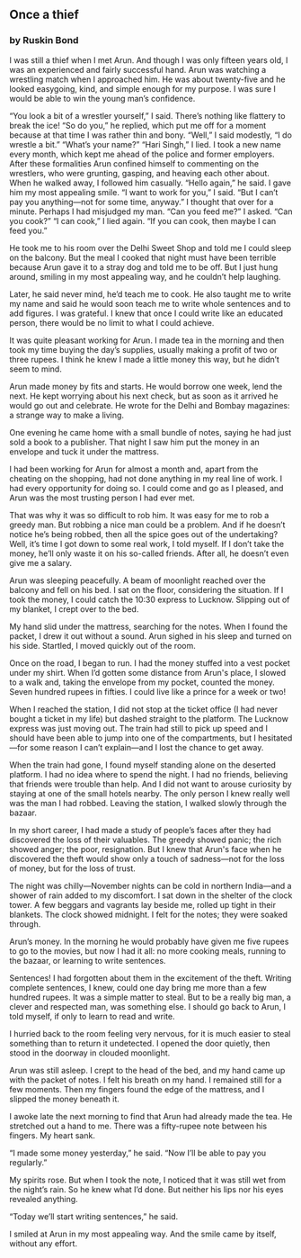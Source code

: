 ## Once a thief
### by Ruskin Bond

I was still a thief when I met Arun. And though I was only fifteen years old, 
I was an experienced and fairly successful hand. Arun was watching a 
wrestling match when I approached him. He was about twenty-five and he 
looked easygoing, kind, and simple enough for my purpose. I was sure I 
would be able to win the young man’s confidence.

“You look a bit of a wrestler yourself,” I said. There’s nothing like flattery to 
break the ice!
“So do you,” he replied, which put me off for a moment because at that time 
I was rather thin and bony.
“Well,” I said modestly, “I do wrestle a bit.”
“What’s your name?”
“Hari Singh,” I lied. I took a new name every month, which kept me ahead 
of the police and former employers.
After these formalities Arun confined himself to commenting on the 
wrestlers, who were grunting, gasping, and heaving each other about. 
When he walked away, I followed him casually.
“Hello again,” he said.
I gave him my most appealing smile. “I want to work for you,” I said.
“But I can’t pay you anything—not for some time, anyway.”
I thought that over for a minute. Perhaps I had misjudged my man.
“Can you feed me?” I asked.
“Can you cook?”
“I can cook,” I lied again.
“If you can cook, then maybe I can feed you.”

He took me to his room over the Delhi Sweet Shop and told me I could 
sleep on the balcony. But the meal I cooked that night must have been 
terrible because Arun gave it to a stray dog and told me to be off. But I just 
hung around, smiling in my most appealing way, and he couldn’t help 
laughing.

Later, he said never mind, he’d teach me to cook. He also taught me to 
write my name and said he would soon teach me to write whole sentences 
and to add figures. I was grateful. I knew that once I could write like an 
educated person, there would be no limit to what I could achieve.

It was quite pleasant working for Arun. I made tea in the morning and then 
took my time buying the day’s supplies, usually making a profit of two or 
three rupees. I think he knew I made a little money this way, but he didn’t 
seem to mind.

Arun made money by fits and starts. He would borrow one week, lend the 
next. He kept worrying about his next check, but as soon as it arrived he 
would go out and celebrate. He wrote for the Delhi and Bombay 
magazines: a strange way to make a living.

One evening he came home with a small bundle of notes, saying he had 
just sold a book to a publisher. That night I saw him put the money in an 
envelope and tuck it under the mattress.

I had been working for Arun for almost a month and, apart from the 
cheating on the shopping, had not done anything in my real line of work. I 
had every opportunity for doing so. I could come and go as I pleased, and 
Arun was the most trusting person I had ever met.

That was why it was so difficult to rob him. It was easy for me to rob a 
greedy man. But robbing a nice man could be a problem. And if he doesn’t 
notice he’s being robbed, then all the spice goes out of the undertaking?
Well, it’s time I got down to some real work, I told myself. If I don’t take the 
money, he’ll only waste it on his so-called friends. After all, he doesn’t even 
give me a salary.

Arun was sleeping peacefully. A beam of moonlight reached over the 
balcony and fell on his bed. I sat on the floor, considering the situation. If I 
took the money, I could catch the 10:30 express to Lucknow. Slipping out 
of my blanket, I crept over to the bed.

My hand slid under the mattress, searching for the notes. When I found the 
packet, I drew it out without a sound. Arun sighed in his sleep and turned 
on his side. Startled, I moved quickly out of the room.

Once on the road, I began to run. I had the money stuffed into a vest 
pocket under my shirt. When I’d gotten some distance from Arun's place, I 
slowed to a walk and, taking the envelope from my pocket, counted the 
money. Seven hundred rupees in fifties. I could live like a prince for a 
week or two!

When I reached the station, I did not stop at the ticket office (I had never 
bought a ticket in my life) but dashed straight to the platform. The Lucknow express was just moving out. The train had still to pick up speed and I should have been able to jump into one of the compartments, but I 
hesitated—for some reason I can’t explain—and I lost the chance to get 
away.

When the train had gone, I found myself standing alone on the deserted 
platform. I had no idea where to spend the night. I had no friends, 
believing that friends were trouble than help. And I did not want to arouse 
curiosity by staying at one of the small hotels nearby. The only person I 
knew really well was the man I had robbed. Leaving the station, I walked 
slowly through the bazaar.

In my short career, I had made a study of people’s faces after they had 
discovered the loss of their valuables. The greedy showed panic; the rich 
showed anger; the poor, resignation. But I knew that Arun's face when he 
discovered the theft would show only a touch of sadness—not for the loss 
of money, but for the loss of trust.

The night was chilly—November nights can be cold in northern India—and 
a shower of rain added to my discomfort. I sat down in the shelter of the 
clock tower. A few beggars and vagrants lay beside me, rolled up tight in 
their blankets. The clock showed midnight. I felt for the notes; they were 
soaked through.

Arun’s money. In the morning he would probably have given me five 
rupees to go to the movies, but now I had it all: no more cooking meals, 
running to the bazaar, or learning to write sentences.

Sentences! I had forgotten about them in the excitement of the theft. 
Writing complete sentences, I knew, could one day bring me more than a 
few hundred rupees. It was a simple matter to steal. But to be a really big 
man, a clever and respected man, was something else. I should go back to 
Arun, I told myself, if only to learn to read and write.

I hurried back to the room feeling very nervous, for it is much easier to steal something than to return it undetected. I opened the door quietly, then stood in the doorway in clouded moonlight. 

Arun was still asleep. I crept to the head of the bed, and my hand came up 
with the packet of notes. I felt his breath on my hand. I remained still for a 
few moments. Then my fingers found the edge of the mattress, and I 
slipped the money beneath it.

I awoke late the next morning to find that Arun had already made the tea. 
He stretched out a hand to me. There was a fifty-rupee note between his fingers. 
My heart sank.

“I made some money yesterday,” he said. “Now I’ll be able to pay you 
regularly.”

My spirits rose. But when I took the note, I noticed that it was still wet from 
the night’s rain. So he knew what I’d done. But neither his lips nor his eyes 
revealed anything.

“Today we’ll start writing sentences,” he said.

I smiled at Arun in my most appealing way. And the smile came by itself, 
without any effort.
